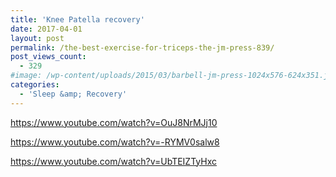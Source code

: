 ```yaml
---
title: 'Knee Patella recovery'
date: 2017-04-01
layout: post
permalink: /the-best-exercise-for-triceps-the-jm-press-839/
post_views_count:
  - 329
#image: /wp-content/uploads/2015/03/barbell-jm-press-1024x576-624x351.jpg
categories:
  - 'Sleep &amp; Recovery'
---
```



https://www.youtube.com/watch?v=OuJ8NrMJj10

https://www.youtube.com/watch?v=-RYMV0salw8


https://www.youtube.com/watch?v=UbTEIZTyHxc
